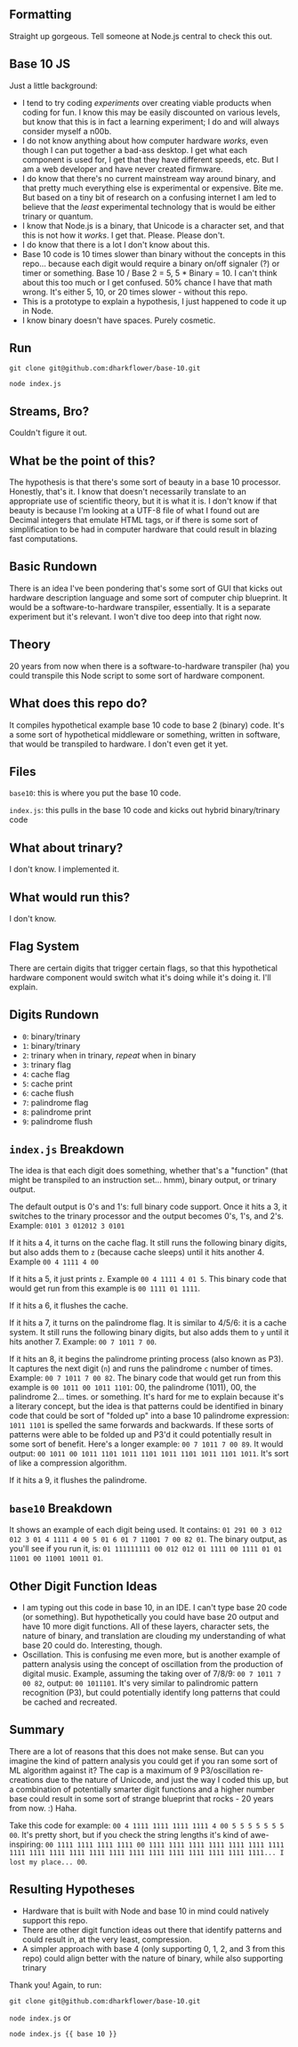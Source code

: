 ## Formatting
Straight up gorgeous. Tell someone at Node.js central to check this out.

## Base 10 JS
Just a little background:
- I tend to try coding *experiments* over creating viable products when coding for fun. I know this may be easily discounted on various levels, but know that this is in fact a learning experiment; I do and will always consider myself a n00b.
- I do not know anything about how computer hardware *works*, even though I can put together a bad-ass desktop. I get what each component is used for, I get that they have different speeds, etc. But I am a web developer and have never created firmware.
- I do know that there's no current mainstream way around binary, and that pretty much everything else is experimental or expensive. Bite me. But based on a tiny bit of research on a confusing internet I am led to believe that the *least* experimental technology that is  would be either trinary or quantum.
- I know that Node.js is a binary, that Unicode is a character set, and that this is not how it *works*. I get that. Please. Please don't.
- I do know that there is a lot I don't know about this.
- Base 10 code is 10 times slower than binary without the concepts in this repo... because each digit would require a binary on/off signaler (?) or timer or something. Base 10 / Base 2 = 5, 5 * Binary = 10. I can't think about this too much or I get confused. 50% chance I have that math wrong. It's either 5, 10, or 20 times slower - without this repo.
- This is a prototype to explain a hypothesis, I just happened to code it up in Node.
- I know binary doesn't have spaces. Purely cosmetic.

## Run
`git clone git@github.com:dharkflower/base-10.git`

`node index.js`

## Streams, Bro?
Couldn't figure it out.

## What be the point of this?
The hypothesis is that there's some sort of beauty in a base 10 processor. Honestly, that's it. I know that doesn't necessarily translate to an appropriate use of scientific theory, but it is what it is. I don't know if that beauty is because I'm looking at a UTF-8 file of what I found out are Decimal integers that emulate HTML tags, or if there is some sort of simplification to be had in computer hardware that could result in blazing fast computations.

## Basic Rundown
There is an idea I've been pondering that's some sort of GUI that kicks out hardware description language and some sort of computer chip blueprint. It would be a software-to-hardware transpiler, essentially. It is a separate experiment but it's relevant. I won't dive too deep into that right now.

## Theory
20 years from now when there is a software-to-hardware transpiler (ha) you could transpile this Node script to some sort of hardware component.

## What does this repo do?
It compiles hypothetical example base 10 code to base 2 (binary) code. It's a some sort of hypothetical middleware or something, written in software, that would be transpiled to hardware. I don't even get it yet.

## Files
`base10`: this is where you put the base 10 code.

`index.js`: this pulls in the base 10 code and kicks out hybrid binary/trinary code

## What about trinary?
I don't know. I implemented it.

## What would run this?
I don't know.

## Flag System
There are certain digits that trigger certain flags, so that this hypothetical hardware component would switch what it's doing while it's doing it. I'll explain.

## Digits Rundown
- `0`: binary/trinary
- `1`: binary/trinary
- `2`: trinary when in trinary, *repeat* when in binary
- `3`: trinary flag
- `4`: cache flag
- `5`: cache print
- `6`: cache flush
- `7`: palindrome flag
- `8`: palindrome print
- `9`: palindrome flush


## `index.js` Breakdown
The idea is that each digit does something, whether that's a "function" (that might be transpiled to an instruction set... hmm), binary output, or trinary output.

The default output is 0's and 1's: full binary code support. Once it hits a 3, it switches to the trinary processor and the output becomes 0's, 1's, and 2's. Example: `0101 3 012012 3 0101`

If it hits a 4, it turns on the cache flag. It still runs the following binary digits, but also adds them to `z` (because cache sleeps) until it hits another 4. Example `00 4 1111 4 00`

If it hits a 5, it just prints `z`. Example `00 4 1111 4 01 5`. This binary code that would get run from this example is `00 1111 01 1111`.

If it hits a 6, it flushes the cache.

If it hits a 7, it turns on the palindrome flag. It is similar to 4/5/6: it is a cache system. It still runs the following binary digits, but also adds them to `y` until it hits another 7. Example: `00 7 1011 7 00`.

If it hits an 8, it begins the palindrome printing process (also known as P3). It captures the next digit (`n`) and runs the palindrome `c` number of times. Example: `00 7 1011 7 00 82`. The binary code that would get run from this example is `00 1011 00 1011 1101`: 00, the palindrome (1011), 00, the palindrome 2... times. or something. It's hard for me to explain because it's a literary concept, but the idea is that patterns could be identified in binary code that could be sort of "folded up" into a base 10 palindrome expression: `1011 1101` is spelled the same forwards and backwards. If these sorts of patterns were able to be folded up and P3'd it could potentially result in some sort of benefit. Here's a longer example: `00 7 1011 7 00 89`. It would output: `00 1011 00 1011 1101 1011 1101 1011 1101 1011 1101 1011`. It's sort of like a compression algorithm.

If it hits a 9, it flushes the palindrome.

## `base10` Breakdown
It shows an example of each digit being used. It contains: `01 291 00 3 012 012 3 01 4 1111 4 00 5 01 6 01 7 11001 7 00 82 01`. The binary output, as you'll see if you run it, is: `01 111111111 00 012 012 01 1111 00 1111 01 01 11001 00 11001 10011 01`.

## Other Digit Function Ideas
- I am typing out this code in base 10, in an IDE. I can't type base 20 code (or something). But hypothetically you could have base 20 output and have 10 more digit functions. All of these layers, character sets, the nature of binary, and translation are clouding my understanding of what base 20 could do. Interesting, though.
- Oscillation. This is confusing me even more, but is another example of pattern analysis using the concept of oscillation from the production of digital music. Example, assuming the taking over of 7/8/9: `00 7 1011 7 00 82`, output: `00 1011101`. It's very similar to palindromic pattern recognition (P3), but could potentially identify long patterns that could be cached and recreated.

## Summary
There are a lot of reasons that this does not make sense. But can you imagine the kind of pattern analysis you could get if you ran some sort of ML algorithm against it? The cap is a maximum of 9 P3/oscillation re-creations due to the nature of Unicode, and just the way I coded this up, but a combination of potentially smarter digit functions and a higher number base could result in some sort of strange blueprint that rocks - 20 years from now. :) Haha.

Take this code for example: `00 4 1111 1111 1111 1111 4 00 5 5 5 5 5 5 5 00`. It's pretty short, but if you check the string lengths it's kind of awe-inspiring: `00 1111 1111 1111 1111 00 1111 1111 1111 1111 1111 1111 1111 1111 1111 1111 1111 1111 1111 1111 1111 1111 1111 1111 1111 1111... I lost my place... 00`.

## Resulting Hypotheses
- Hardware that is built with Node and base 10 in mind could natively support this repo.
- There are other digit function ideas out there that identify patterns and could result in, at the very least, compression.
- A simpler approach with base 4 (only supporting 0, 1, 2, and 3 from this repo) could align better with the nature of binary, while also supporting trinary

Thank you! Again, to run:

`git clone git@github.com:dharkflower/base-10.git`

`node index.js` or

`node index.js {{ base 10 }}`
